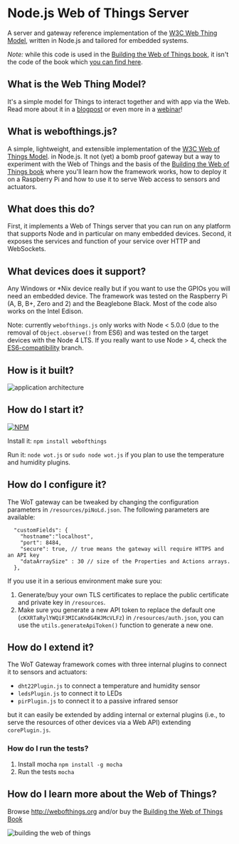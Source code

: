 # Node.js Web of Things Server
A server and gateway reference implementation of the [W3C Web Thing Model](http://model.webofthings.io),
written in Node.js and tailored for embedded systems.

*Note:* while this code is used in the [Building the Web of Things book](http://book.webofthings.io), it isn't the code of the book which [you can find here](https://github.com/webofthings/wot-book/).

## What is the Web Thing Model?
It's a simple model for Things to interact together and with app via the Web. Read more about
it in a [blogpost](http://radar.oreilly.com/2015/10/helping-things-in-the-iot-speak-the-same-language.html) or even more in a [webinar](https://www.oreilly.com/ideas/building-iot-systems-with-web-standards)!

## What is webofthings.js?
A simple, lightweight, and extensible implementation of the [W3C Web of Things Model](http://model.webofthings.io).
 in Node.js. It not (yet) a bomb proof gateway but a way to experiment with the Web of Things and the basis of the [Building the Web of Things book](https://www.manning.com/books/building-the-web-of-things?a_bid=16f48f14&a_aid=wot) 
where you'll learn how the framework works, how to deploy it on a Raspberry Pi and how to use it to serve Web access to sensors 
and actuators.

## What does this do?
First, it implements a Web of Things server that you can run on any platform that supports Node and in particular on many embedded devices. Second, it exposes the services and function of your service over HTTP and WebSockets.

## What devices does it support?

Any Windows or *Nix device really but if you want to use the GPIOs you will need an embedded device.
The framework was tested on the Raspberry Pi (A, B, B+, Zero and 2) and the Beaglebone Black.
Most of the code also works on the Intel Edison.

Note: currently `webofthings.js` only works with Node < 5.0.0 (due to the removal of `Object.observe()` from ES6) and was tested on the target devices with the Node 4 LTS. If you really want to use Node > 4, check the [ES6-compatibility](https://github.com/webofthings/webofthings.js/tree/ES6-compatibility) branch. 

## How is it built?
![application architecture](https://raw.githubusercontent.com/webofthings/webofthings.js/master/docs/webofthingsjs-archi.png)

## How do I start it?

[![NPM](https://nodei.co/npm/webofthings.png?downloads=true)](https://www.npmjs.com/package/webofthings)

Install it: `npm install webofthings`

Run it: `node wot.js` or `sudo node wot.js` if you plan to use the temperature and humidity plugins.

## How do I configure it?

The WoT gateway can be tweaked by changing the configuration parameters in `/resources/piNoLd.json`.
The following parameters are available:

```
  "customFields": {
    "hostname":"localhost",
    "port": 8484,
    "secure": true, // true means the gateway will require HTTPS and an API key
    "dataArraySize" : 30 // size of the Properties and Actions arrays.
  },
```

If you use it in a serious environment make sure you:

1. Generate/buy your own TLS certificates to replace the public certificate and private key in `/resources`.
2. Make sure you generate a new API token to replace the default one (`cKXRTaRylYWQiF3MICaKndG4WJMcVLFz`) in
`/resources/auth.json`, you can use the `utils.generateApiToken()` function to generate a new one.

## How do I extend it?

The WoT Gateway framework comes with three internal plugins to connect it to sensors and actuators:

* `dht22Plugin.js` to connect a temperature and humidity sensor
* `ledsPlugin.js` to connect it to LEDs
* `pirPlugin.js` to connect it to a passive infrared sensor

but it can easily be extended by adding internal or external plugins (i.e., to serve the resources
of other devices via a Web API) extending `corePlugin.js`.

### How do I run the tests?

1. Install mocha `npm install -g mocha`
2. Run the tests `mocha`

## How do I learn more about the Web of Things?
Browse http://webofthings.org and/or buy the [Building the Web of Things Book](http://book.webofthings.io)

![building the web of things](https://raw.githubusercontent.com/webofthings/webofthings.js/master/docs/building-the-web-of-things.png)
